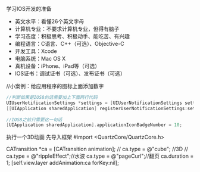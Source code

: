 学习IOS开发的准备

* 英文水平：看懂26个英文字母
* 计算机专业：不要求计算机专业，但得有脑子
* 学习态度：积极思考、积极动手、能吃苦、有兴趣
* 编程语言：C语言、C++（可选）、Objective-C
* 开发工具：Xcode
* 电脑系统：Mac OS X
* 真机设备：iPhone、iPad等（可选）
* IOS证书：调试证书（可选）、发布证书（可选）



//小案例：给应用程序的图标上面添加数字

```Objective-C
//判断如果是IOS8的话需要加上下面两行代码
UIUserNotificationSettings *settings = [UIUserNotificationSettings settingsForTypes:UIUserNotificationTypeBadge categories:nil];
[[UIApplication sharedApplication] registerUserNotificationSettings:settings];
			    
//IOS8之前只需要这一句话
[UIApplication sharedApplication].applicationIconBadgeNumber = 10;
```


执行一个3D动画
先导入框架
#import <QuartzCore/QuartzCore.h>

CATransition *ca = [CATransition animation];
//    ca.type = @"cube";    //3D
//    ca.type = @"rippleEffect";//水波
ca.type = @"pageCurl";//翻页
ca.duration = 1;
[self.view.layer addAnimation:ca forKey:nil];
